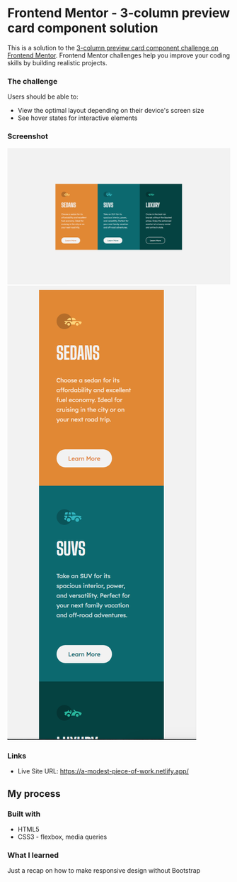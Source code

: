 # Frontend Mentor - 3-column preview card component solution

This is a solution to the [3-column preview card component challenge on Frontend Mentor](https://www.frontendmentor.io/challenges/3column-preview-card-component-pH92eAR2-). Frontend Mentor challenges help you improve your coding skills by building realistic projects. 


### The challenge

Users should be able to:

- View the optimal layout depending on their device's screen size
- See hover states for interactive elements

### Screenshot

![](result/cards1.png)
![](result/cards2.png)


### Links

- Live Site URL: https://a-modest-piece-of-work.netlify.app/

## My process

### Built with

- HTML5
- CSS3 - flexbox, media queries


### What I learned

Just a recap on how to make responsive design without Bootstrap


